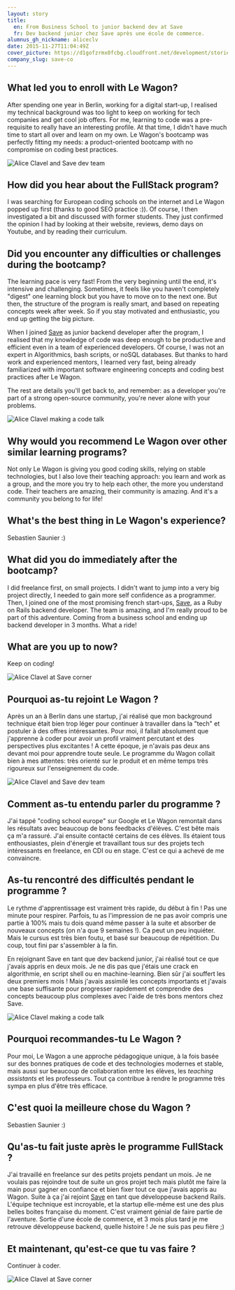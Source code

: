 ```yaml
---
layout: story
title:
  en: From Business School to junior backend dev at Save
  fr: Dev backend junior chez Save après une école de commerce.
alumnus_gh_nickname: aliceclv
date: 2015-11-27T11:04:49Z
cover_picture: https://d1gofzrmx0fcbg.cloudfront.net/development/stories/pictures/000/000/006/cover/stories_alice_clavel_copy.jpg?1448622595
company_slug: save-co
---
```


## What led you to enroll with Le Wagon?

After spending one year in Berlin, working for a digital start-up, I realised my technical background was too light to keep on working for tech companies and get cool job offers. For me, learning to code was a pre-requisite to really have an interesting profile. At that time, I didn't have much time to start all over and learn on my own. Le Wagon's bootcamp was perfectly fitting my needs: a product-oriented bootcamp with no compromise on coding best practices.

<p><img src="https://raw.githubusercontent.com/lewagon/www-images/master/testimonials/aliceclv/save_team.jpg" alt="Alice Clavel and Save dev team"></p>

## How did you hear about the FullStack program?

I was searching for European coding schools on the internet and Le Wagon popped up first (thanks to good SEO practice :)). Of course, I then investigated a bit and discussed with former students. They just confirmed the opinion I had by looking at their website, reviews, demo days on Youtube, and by reading their curriculum.

## Did you encounter any difficulties or challenges during the bootcamp?

The learning pace is very fast! From the very beginning until the end, it's intensive and challenging. Sometimes, it feels like you haven't completely "digest" one learning block but you have to move on to the next one. But then, the structure of the program is really smart, and based on repeating concepts week after week. So if you stay motivated and enthusiastic, you end up getting the big picture.

When I joined [Save](https://www.save.co/) as junior backend developer after the program, I realised that my knowledge of code was deep enough to be productive and efficient even in a team of experienced developers. Of course, I was not an expert in Algorithmics, bash scripts, or noSQL databases. But thanks to hard work and experienced mentors, I learned very fast, being already familiarized with important software engineering concepts and coding best practices after Le Wagon.

The rest are details you'll get back to, and remember: as a developer you're part of a strong open-source community, you're never alone with your problems.

<p><img src="https://raw.githubusercontent.com/lewagon/www-images/master/testimonials/aliceclv/alice_talk.jpg" alt="Alice Clavel making a code talk"></p>

## Why would you recommend Le Wagon over other similar learning programs?

Not only Le Wagon is giving you good coding skills, relying on stable technologies, but I also love their teaching approach: you learn and work as a group, and the more you try to help each other, the more you understand code. Their teachers are amazing, their community is amazing. And it's a community you belong to for life!

## What's the best thing in Le Wagon's experience?

Sebastien Saunier :)

## What did you do immediately after the bootcamp?

I did freelance first, on small projects. I didn't want to jump into a very big project directly, I needed to gain more self confidence as a programmer. Then, I joined one of the most promising french start-ups, [Save](https://www.save.co/), as a Ruby on Rails backend developer. The team is amazing, and I'm really proud to be part of this adventure. Coming from a business school and ending up backend developer in 3 months. What a ride!

## What are you up to now?
Keep on coding!


<p><img src="https://raw.githubusercontent.com/lewagon/www-images/master/testimonials/aliceclv/save_alice.jpg" alt="Alice Clavel at Save corner"></p>



## Pourquoi as-tu rejoint Le Wagon ?

Après un an à Berlin dans une startup, j'ai réalisé que mon background technique était bien trop léger pour continuer à travailler dans la "tech" et postuler à des offres intéressantes. Pour moi, il fallait absolument que j'apprenne à coder pour avoir un profil vraiment percutant et des perspectives plus excitantes ! A cette époque, je n'avais pas deux ans devant moi pour apprendre toute seule. Le programme du Wagon collait bien à mes attentes: très orienté sur le produit et en même temps très rigoureux sur l'enseignement du code.

<p><img src="https://raw.githubusercontent.com/lewagon/www-images/master/testimonials/aliceclv/save_team.jpg" alt="Alice Clavel and Save dev team"></p>

## Comment as-tu entendu parler du programme ?

J'ai tappé "coding school europe" sur Google et Le Wagon remontait dans les résultats avec beaucoup de bons feedbacks d'élèves. C'est bête mais ça m'a rassuré. J'ai ensuite contacté certains de ces élèves. Ils étaient tous enthousiastes, plein d'énergie et travaillant tous sur des projets tech intéressants en freelance, en CDI ou en stage. C'est ce qui a achevé de me convaincre.

## As-tu rencontré des difficultés pendant le programme ?


Le rythme d'apprentissage est vraiment très rapide, du début à fin ! Pas une minute pour respirer. Parfois, tu as l'impression de ne pas avoir compris une partie à 100% mais tu dois quand même passer à la suite et absorber de nouveaux concepts (on n'a que 9 semaines !). Ca peut un peu inquiéter. Mais le cursus est très bien foutu, et basé sur beaucoup de répétition. Du coup, tout fini par s'assembler à la fin.

En rejoignant Save en tant que dev backend junior, j'ai réalisé tout ce que j'avais appris en deux mois. Je ne dis pas que j'étais une crack en algorithmie, en script shell ou en machine-learning. Bien sûr j'ai souffert les deux premiers mois ! Mais j'avais assimilé les concepts importants et j'avais une base suffisante pour progresser rapidement et comprendre des concepts beaucoup plus complexes avec l'aide de très bons mentors chez Save.

<p><img src="https://raw.githubusercontent.com/lewagon/www-images/master/testimonials/aliceclv/alice_talk.jpg" alt="Alice Clavel making a code talk"></p>

## Pourquoi recommandes-tu Le Wagon ?

Pour moi, Le Wagon a une approche pédagogique unique, à la fois basée sur des bonnes pratiques de code et des technologies modernes et stable, mais aussi sur beaucoup de collaboration entre les élèves, les *teaching assistants* et les professeurs. Tout ça contribue à rendre le programme très sympa en plus d'être très efficace.

## C'est quoi la meilleure chose du Wagon ?

Sebastien Saunier :)

## Qu'as-tu fait juste après le programme FullStack ?

J'ai travaillé en freelance sur des petits projets pendant un mois. Je ne voulais pas rejoindre tout de suite un gros projet tech mais plutôt me faire la main pour gagner en confiance et bien fixer tout ce que j'avais appris au Wagon. Suite à ça j'ai rejoint [Save](https://www.save.co/) en tant que développeuse backend Rails. L'équipe technique est incroyable, et la startup elle-même est une des plus belles boites française du moment. C'est vraiment génial de faire partie de l'aventure. Sortie d'une école de commerce, et 3 mois plus tard je me retrouve développeuse backend, quelle histoire ! Je ne suis pas peu fière ;)

## Et maintenant, qu'est-ce que tu vas faire ?

Continuer à coder.

<p><img src="https://raw.githubusercontent.com/lewagon/www-images/master/testimonials/aliceclv/save_alice.jpg" alt="Alice Clavel at Save corner"></p>